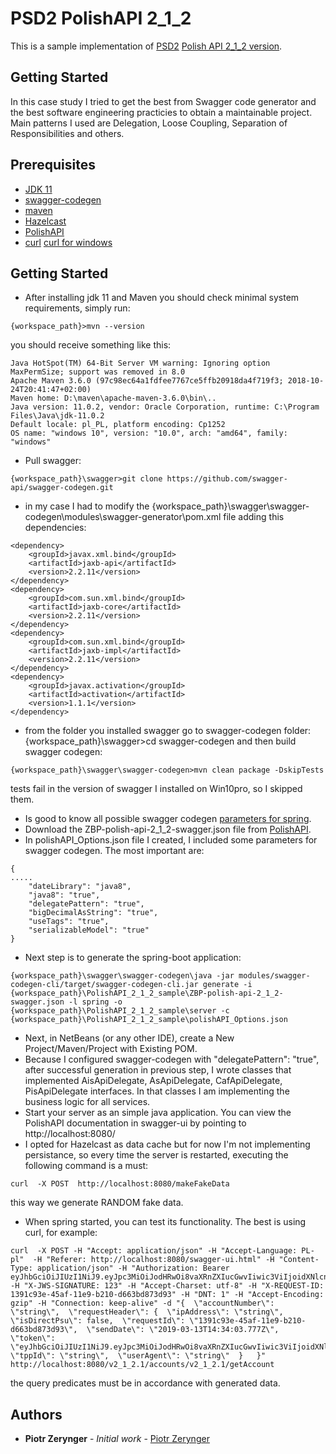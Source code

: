 # PSD2 PolishAPI 2_1_2 
This is a sample implementation of [PSD2](https://en.wikipedia.org/wiki/Payment_Services_Directive) 
[Polish API 2_1_2 version](https://polishapi.org/en/).
## Getting Started
In this case study I tried to get the best from Swagger code generator and the best software engineering practicies to obtain a maintainable project. Main patterns I used are Delegation, Loose Coupling, Separation of Responsibilities and others.
## Prerequisites
* [JDK 11](https://www.oracle.com/technetwork/java/javase/downloads/index.html)
* [swagger-codegen](https://github.com/swagger-api/swagger-codegen)
* [maven](https://maven.apache.org/)
* [Hazelcast](https://hazelcast.com/)
* [PolishAPI](https://app.swaggerhub.com/apis/ZBP/polish-api/2_1_2)
* [curl](https://github.com/curl/curl) [curl for windows](https://curl.haxx.se/windows/)
## Getting Started
* After installing jdk 11 and Maven you should check minimal system requirements, simply run:
```
{workspace_path}>mvn --version
```
you should receive something like this:
```
Java HotSpot(TM) 64-Bit Server VM warning: Ignoring option MaxPermSize; support was removed in 8.0
Apache Maven 3.6.0 (97c98ec64a1fdfee7767ce5ffb20918da4f719f3; 2018-10-24T20:41:47+02:00)
Maven home: D:\maven\apache-maven-3.6.0\bin\..
Java version: 11.0.2, vendor: Oracle Corporation, runtime: C:\Program Files\Java\jdk-11.0.2
Default locale: pl_PL, platform encoding: Cp1252
OS name: "windows 10", version: "10.0", arch: "amd64", family: "windows"
```
* Pull swagger:
```
{workspace_path}\swagger>git clone https://github.com/swagger-api/swagger-codegen.git
```
* in my case I had to modify the {workspace_path}\swagger\swagger-codegen\modules\swagger-generator\pom.xml
    file adding this dependencies:
```
<dependency>
    <groupId>javax.xml.bind</groupId>
    <artifactId>jaxb-api</artifactId>
    <version>2.2.11</version>
</dependency>
<dependency>
    <groupId>com.sun.xml.bind</groupId>
    <artifactId>jaxb-core</artifactId>
    <version>2.2.11</version>
</dependency>
<dependency>
    <groupId>com.sun.xml.bind</groupId>
    <artifactId>jaxb-impl</artifactId>
    <version>2.2.11</version>
</dependency>
<dependency>
    <groupId>javax.activation</groupId>
    <artifactId>activation</artifactId>
    <version>1.1.1</version>
</dependency>
```
* from the folder you installed swagger go to swagger-codegen folder:
{workspace_path}\swagger>cd swagger-codegen
and then build swagger codegen:
```
{workspace_path}\swagger\swagger-codegen>mvn clean package -DskipTests
```
tests fail in the version of swagger I installed on Win10pro, so I skipped them.
* Is good to know all possible swagger codegen [parameters for spring](https://generator.swagger.io/api/gen/servers/spring).
* Download the ZBP-polish-api-2_1_2-swagger.json file from [PolishAPI](https://app.swaggerhub.com/apis/ZBP/polish-api/2_1_2).
* In polishAPI_Options.json file I created, I included some parameters for swagger codegen. The most important are:
```
{
.....
    "dateLibrary": "java8",
	"java8": "true",
	"delegatePattern": "true",
	"bigDecimalAsString": "true",
	"useTags": "true",
	"serializableModel": "true"
}
```
* Next step is to generate the spring-boot application:
```
{workspace_path}\swagger\swagger-codegen\java -jar modules/swagger-codegen-cli/target/swagger-codegen-cli.jar generate -i {workspace_path}\PolishAPI_2_1_2_sample\ZBP-polish-api-2_1_2-swagger.json -l spring -o {workspace_path}\PolishAPI_2_1_2_sample\server -c {workspace_path}\PolishAPI_2_1_2_sample\polishAPI_Options.json
```
* Next, in NetBeans (or any other IDE), create a New Project/Maven/Project with Existing POM.
* Because I configured swagger-codegen with "delegatePattern": "true", after successful generation in previous step, I wrote classes that implemented AisApiDelegate, AsApiDelegate, CafApiDelegate, PisApiDelegate interfaces. In that classes I am implementing the business logic for all services.
* Start your server as an simple java application. You can view the PolishAPI documentation in swagger-ui by pointing to  
http://localhost:8080/  
* I opted for Hazelcast as data cache but for now I'm not implementing persistance, so every time the server is restarted, 
executing the following command is a must:
```
curl  -X POST  http://localhost:8080/makeFakeData
```
this way we generate RANDOM fake data. 
* When spring started, you can test its functionality. The best is using curl, for example:
```
curl  -X POST -H "Accept: application/json" -H "Accept-Language: PL-pl"  -H "Referer: http://localhost:8080/swagger-ui.html" -H "Content-Type: application/json" -H "Authorization: Bearer eyJhbGciOiJIUzI1NiJ9.eyJpc3MiOiJodHRwOi8vaXRnZXIucGwvIiwic3ViIjoidXNlcnMvSmFudXN6IGkgR3Jhxbx5bmEiLCJhdWQiOiJzb21ldGhpbmciLCJleHAiOjE1NTE4NjY1OTIsIm5hbWUiOiJKYW51c3ogaSBHcmHFvHluYSBOb3NhY3oiLCJzY29wZSI6InNlbGYgZ3JvdXBzL2FkbWlucyJ9.kfhkYfgXFstJe5Ws4UXGYtEQhh5NBg4Sl6Kqn1wkQH4" -H "X-JWS-SIGNATURE: 123" -H "Accept-Charset: utf-8" -H "X-REQUEST-ID: 1391c93e-45af-11e9-b210-d663bd873d93" -H "DNT: 1" -H "Accept-Encoding: gzip" -H "Connection: keep-alive" -d "{  \"accountNumber\": \"string\",  \"requestHeader\": {  \"ipAddress\": \"string\",  \"isDirectPsu\": false,  \"requestId\": \"1391c93e-45af-11e9-b210-d663bd873d93\",  \"sendDate\": \"2019-03-13T14:34:03.777Z\",  \"token\": \"eyJhbGciOiJIUzI1NiJ9.eyJpc3MiOiJodHRwOi8vaXRnZXIucGwvIiwic3ViIjoidXNlcnMvSmFudXN6IGkgR3Jhxbx5bmEiLCJhdWQiOiJzb21ldGhpbmciLCJleHAiOjE1NTE4NjY1OTIsIm5hbWUiOiJKYW51c3ogaSBHcmHFvHluYSBOb3NhY3oiLCJzY29wZSI6InNlbGYgZ3JvdXBzL2FkbWlucyJ9.kfhkYfgXFstJe5Ws4UXGYtEQhh5NBg4Sl6Kqn1wkQH4\",  \"tppId\": \"string\",  \"userAgent\": \"string\"  }   }"  http://localhost:8080/v2_1_2.1/accounts/v2_1_2.1/getAccount
```
the query predicates must be in accordance with generated data. 
## Authors
* **Piotr Zerynger** - *Initial work* - [Piotr Zerynger](p.zerynger@gmail.com)
